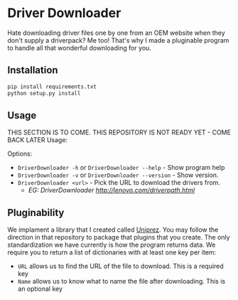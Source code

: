 # Driver Downloader

Hate downloading driver files one by one from an OEM website when they don't supply a driverpack? Me too!
That's why I made a pluginable program to handle all that wonderful downloading for you.

## Installation
```bash
pip install requirements.txt
python setup.py install
```

## Usage
THIS SECTION IS TO COME. THIS REPOSITORY IS NOT READY YET - COME BACK LATER
Usage:
   <url>

Options:
* `DriverDownloader -h` or `DriverDownloader --help`    - Show program help
* `DriverDownloader -v` or `DriverDownloader --version` - Show version.
* `DriverDownloader <url>`                              - Pick the URL to download the drivers from.
	* *EG: DriverDownloader http://lenovo.com/driverpath.html*

## Pluginability
We implament a library that I created called [Uniprez](https://github.com/crutchcorn/Uniprez). You may follow the direction in that repository to package that plugins that you create. The only standardization we have currently is how the program returns data. We require you to return a list of dictionaries with at least one key per item:
* `URL` allows us to find the URL of the file to download. This is a required key
* `Name` allows us to know what to name the file after downloading. This is an optional key